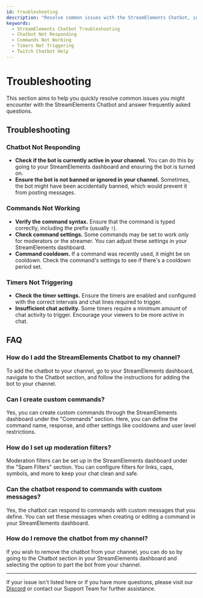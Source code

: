 ```yaml
---
id: troubleshooting
description: "Resolve common issues with the StreamElements Chatbot, including non-responsive bot, command errors, and timer issues, with our comprehensive troubleshooting guide."
keywords:
  - StreamElements Chatbot Troubleshooting
  - Chatbot Not Responding
  - Commands Not Working
  - Timers Not Triggering
  - Twitch Chatbot Help
---
```


# Troubleshooting

This section aims to help you quickly resolve common issues you might encounter with the StreamElements Chatbot and answer frequently asked questions.

## Troubleshooting

### Chatbot Not Responding

- **Check if the bot is currently active in your channel.** You can do this by going to your StreamElements dashboard and ensuring the bot is turned on.
- **Ensure the bot is not banned or ignored in your channel.** Sometimes, the bot might have been accidentally banned, which would prevent it from posting messages.

### Commands Not Working

- **Verify the command syntax.** Ensure that the command is typed correctly, including the prefix (usually `!`).
- **Check command settings.** Some commands may be set to work only for moderators or the streamer. You can adjust these settings in your StreamElements dashboard.
- **Command cooldown.** If a command was recently used, it might be on cooldown. Check the command's settings to see if there's a cooldown period set.

### Timers Not Triggering

- **Check the timer settings.** Ensure the timers are enabled and configured with the correct intervals and chat lines required to trigger.
- **Insufficient chat activity.** Some timers require a minimum amount of chat activity to trigger. Encourage your viewers to be more active in chat.

## FAQ

### How do I add the StreamElements Chatbot to my channel?

To add the chatbot to your channel, go to your StreamElements dashboard, navigate to the Chatbot section, and follow the instructions for adding the bot to your channel.

### Can I create custom commands?

Yes, you can create custom commands through the StreamElements dashboard under the "Commands" section. Here, you can define the command name, response, and other settings like cooldowns and user level restrictions.

### How do I set up moderation filters?

Moderation filters can be set up in the StreamElements dashboard under the "Spam Filters" section. You can configure filters for links, caps, symbols, and more to keep your chat clean and safe.

### Can the chatbot respond to commands with custom messages?

Yes, the chatbot can respond to commands with custom messages that you define. You can set these messages when creating or editing a command in your StreamElements dashboard.

### How do I remove the chatbot from my channel?

If you wish to remove the chatbot from your channel, you can do so by going to the Chatbot section in your StreamElements dashboard and selecting the option to part the bot from your channel.

---

If your issue isn't listed here or if you have more questions, please visit our [Discord](https://discord.gg/se) or contact our Support Team for further assistance.
